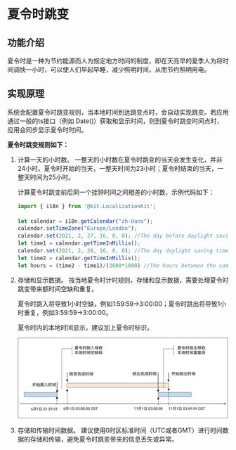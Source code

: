# 夏令时跳变


## 功能介绍

夏令时是一种为节约能源而人为规定地方时间的制度，即在天亮早的夏季人为将时间调快一小时，可以使人们早起早睡，减少照明时间，从而节约照明用电。


## 实现原理

系统会配置夏令时跳变规则，当本地时间到达跳变点时，会自动实现跳变。若应用通过一般的ts接口（例如 Date()）获取和显示时间，则到夏令时跳变时间点时，应用会同步显示夏令时时间。

**夏令时跳变规则如下：**

1. 计算一天的小时数。
   一整天的小时数在夏令时跳变的当天会发生变化，并非24小时。夏令时开始的当天，一整天时间为23小时；夏令时结束的当天，一整天时间为25小时。

   计算夏令时跳变前后同一个挂钟时间之间相差的小时数，示例代码如下：
   ```ts
   import { i18n } from '@kit.LocalizationKit';

   let calendar = i18n.getCalendar("zh-Hans");
   calendar.setTimeZone("Europe/London");
   calendar.set(2021, 2, 27, 16, 0, 0); //The day before daylight saving time start
   let time1 = calendar.getTimeInMillis();
   calendar.set(2021, 2, 28, 16, 0, 0); //The day daylight saving time start
   let time2 = calendar.getTimeInMillis();
   let hours = (time2 - time1)/(3600*1000) //The hours between the same wall clock time before and after DST. Should be 23
   ```

2. 存储和显示数据。
   按当地夏令时计时规则，存储和显示数据，需要处理夏令时跳变带来额时间空缺和重复。

   夏令时跳入将导致1小时空缺，例如1:59:59→3:00:00；夏令时跳出将导致1小时重复，例如3:59:59→3:00:00。

   夏令时内的本地时间显示，建议加上夏令时标识。

   ![图片1](figures/图片1.png)

3. 存储和传输时间数据。
   建议使用0时区标准时间（UTC或者GMT）进行时间数据的存储和传输，避免夏令时跳变带来的信息丢失或异常。
